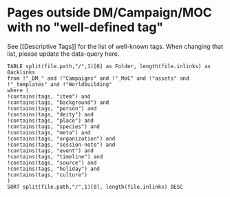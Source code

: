 # Pages outside DM/Campaign/MOC with no "well-defined tag"

See [[Descriptive Tags]] for the list of well-known tags. When changing that list, please update the data-query here.

```dataview
TABLE split(file.path,"/",1)[0] as Folder, length(file.inlinks) as Backlinks
from !"_DM_" and !"Campaigns" and !"_MoC" and !"assets" and !"_templates" and !"Worldbuilding"
where (
!contains(tags, "item") and 
!contains(tags, "background") and 
!contains(tags, "person") and 
!contains(tags, "deity") and 
!contains(tags, "place") and  
!contains(tags, "species") and 
!contains(tags, "meta") and 
!contains(tags, "organization") and 
!contains(tags, "session-note") and
!contains(tags, "event") and 
!contains(tags, "timeline") and 
!contains(tags, "source") and 
!contains(tags, "holiday") and
!contains(tags, "culture")
)
SORT split(file.path,"/",1)[0], length(file.inlinks) DESC
```

